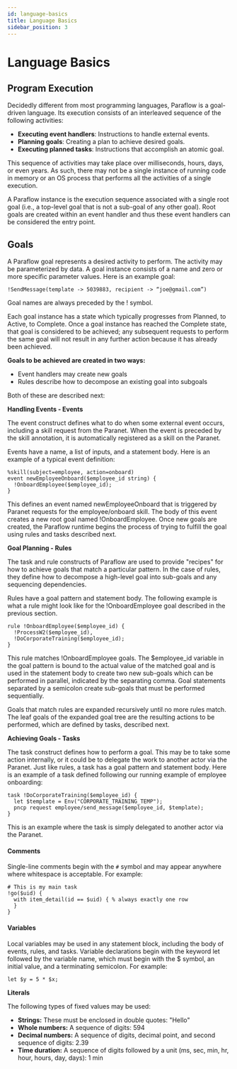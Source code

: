 ```yaml
---
id: language-basics
title: Language Basics
sidebar_position: 3
---
```


# Language Basics

## Program Execution

Decidedly different from most programming languages, Paraflow is a goal-driven language. Its execution consists of an interleaved sequence of the following activities:

- **Executing event handlers**: Instructions to handle external events.
- **Planning goals**: Creating a plan to achieve desired goals.
- **Executing planned tasks**: Instructions that accomplish an atomic goal.

This sequence of activities may take place over milliseconds, hours, days, or even years. As such, there may not be a single instance of running code in memory or an OS process that performs all the activities of a single execution.

A Paraflow instance is the execution sequence associated with a single root goal (i.e., a top-level goal that is not a sub-goal of any other goal). Root goals are created within an event handler and thus these event handlers can be considered the entry point.

## Goals

A Paraflow goal represents a desired activity to perform. The activity may be parameterized by data. A goal instance consists of a name and zero or more specific parameter values. Here is an example goal:

```
!SendMessage(template -> 5039883, recipient -> “joe@gmail.com”)
```

Goal names are always preceded by the ! symbol.

Each goal instance has a state which typically progresses from Planned, to Active, to Complete. Once a goal instance has reached the Complete state, that goal is considered to be achieved; any subsequent requests to perform the same goal will not result in any further action because it has already been achieved.

**Goals to be achieved are created in two ways:**
- Event handlers may create new goals
- Rules describe how to decompose an existing goal into subgoals


Both of these are described next:

**Handling Events - Events**

The event construct defines what to do when some external event occurs, including a skill request from the Paranet. When the event is preceded by the skill annotation, it is automatically registered as a skill on the Paranet.

Events have a name, a list of inputs, and a statement body. Here is an example of a typical event definition:

```
%skill(subject=employee, action=onboard)
event newEmployeeOnboard($employee_id string) {
  !OnboardEmployee($employee_id);
}
```
This defines an event named newEmployeeOnboard that is triggered by Paranet requests for the employee/onboard skill. The body of this event creates a new root goal named !OnboardEmployee. Once new goals are created, the Paraflow runtime begins the process of trying to fulfill the goal using rules and tasks described next.

**Goal Planning - Rules**

The task and rule constructs of Paraflow are used to provide "recipes" for how to achieve goals that match a particular pattern. In the case of rules, they define how to decompose a high-level goal into sub-goals and any sequencing dependencies.

Rules have a goal pattern and statement body. The following example is what a rule might look like for the !OnboardEmployee goal described in the previous section.


```
rule !OnboardEmployee($employee_id) {
  !ProcessW2($employee_id),
  !DoCorporateTraining($employee_id);
}
```
This rule matches !OnboardEmployee goals. The $employee_id variable in the goal pattern is bound to the actual value of the matched goal and is used in the statement body to create two new sub-goals which can be performed in parallel, indicated by the separating comma. Goal statements separated by a semicolon create sub-goals that must be performed sequentially.

Goals that match rules are expanded recursively until no more rules match. The leaf goals of the expanded goal tree are the resulting actions to be performed, which are defined by tasks, described next.

**Achieving Goals - Tasks**

The task construct defines how to perform a goal. This may be to take some action internally, or it could be to delegate the work to another actor via the Paranet. Just like rules, a task has a goal pattern and statement body. Here is an example of a task defined following our running example of employee onboarding:


```
task !DoCorporateTraining($employee_id) {
  let $template = Env("CORPORATE_TRAINING_TEMP");
  pncp request employee/send_message($employee_id, $template);
}
```
This is an example where the task is simply delegated to another actor via the Paranet.

#### Comments
Single-line comments begin with the `#` symbol and may appear anywhere where whitespace is acceptable. For example:

```
# This is my main task
!go($uid) {
  with item_detail(id == $uid) { % always exactly one row
  }
}
```
#### Variables
Local variables may be used in any statement block, including the body of events, rules, and tasks. Variable declarations begin with the keyword let followed by the variable name, which must begin with the $ symbol, an initial value, and a terminating semicolon. For example:


```
let $y = 5 * $x;
```
**Literals**

The following types of fixed values may be used:

- **Strings:** These must be enclosed in double quotes: "Hello"
- **Whole numbers:** A sequence of digits: 594
- **Decimal numbers:** A sequence of digits, decimal point, and second sequence of digits: 2.39
- **Time duration:** A sequence of digits followed by a unit (ms, sec, min, hr, hour, hours, day, days): 1 min

